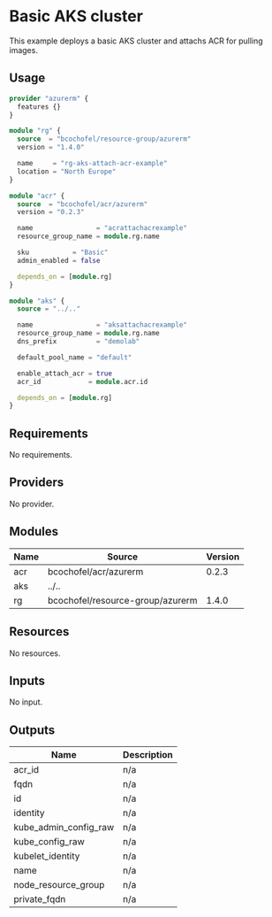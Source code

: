 # Basic AKS cluster

This example deploys a basic AKS cluster and attachs ACR for pulling images.

## Usage

```hcl:examples/attach-acr/main.tf
provider "azurerm" {
  features {}
}

module "rg" {
  source  = "bcochofel/resource-group/azurerm"
  version = "1.4.0"

  name     = "rg-aks-attach-acr-example"
  location = "North Europe"
}

module "acr" {
  source  = "bcochofel/acr/azurerm"
  version = "0.2.3"

  name                = "acrattachacrexample"
  resource_group_name = module.rg.name

  sku           = "Basic"
  admin_enabled = false

  depends_on = [module.rg]
}

module "aks" {
  source = "../.."

  name                = "aksattachacrexample"
  resource_group_name = module.rg.name
  dns_prefix          = "demolab"

  default_pool_name = "default"

  enable_attach_acr = true
  acr_id            = module.acr.id

  depends_on = [module.rg]
}

```

<!-- BEGINNING OF PRE-COMMIT-TERRAFORM DOCS HOOK -->


## Requirements

No requirements.

## Providers

No provider.

## Modules

| Name | Source | Version |
|------|--------|---------|
| acr | bcochofel/acr/azurerm | 0.2.3 |
| aks | ../.. |  |
| rg | bcochofel/resource-group/azurerm | 1.4.0 |

## Resources

No resources.

## Inputs

No input.

## Outputs

| Name | Description |
|------|-------------|
| acr\_id | n/a |
| fqdn | n/a |
| id | n/a |
| identity | n/a |
| kube\_admin\_config\_raw | n/a |
| kube\_config\_raw | n/a |
| kubelet\_identity | n/a |
| name | n/a |
| node\_resource\_group | n/a |
| private\_fqdn | n/a |
<!-- END OF PRE-COMMIT-TERRAFORM DOCS HOOK -->


